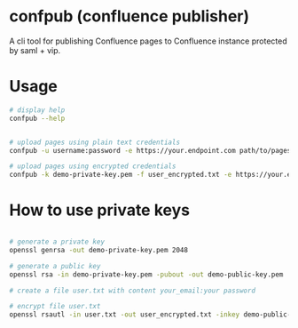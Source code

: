 # confpub (confluence publisher)
A cli tool for publishing Confluence pages to Confluence instance protected by saml + vip.

# Usage

``` sh
# display help
confpub --help 


# upload pages using plain text credentials
confpub -u username:password -e https://your.endpoint.com path/to/pages.yml

# upload pages using encrypted credentials
confpub -k demo-private-key.pem -f user_encrypted.txt -e https://your.endpoint.com path/to/pages.yml
```


# How to use private keys

``` sh

# generate a private key
openssl genrsa -out demo-private-key.pem 2048

# generate a public key
openssl rsa -in demo-private-key.pem -pubout -out demo-public-key.pem

# create a file user.txt with content your_email:your password

# encrypt file user.txt
openssl rsautl -in user.txt -out user_encrypted.txt -inkey demo-public-key.pem -pubin encrypt
```
